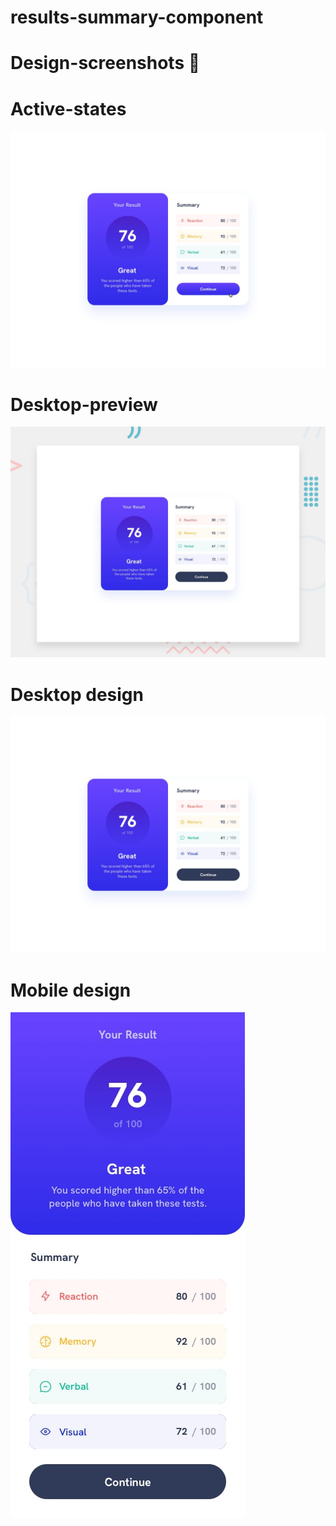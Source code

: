 # results-summary-component

# Design-screenshots 🎉

# Active-states
![Active-states](./design/active-states.jpg)

# Desktop-preview
![Desktop-preview](./design/desktop-preview.jpg)

# Desktop design
![Desktop design](./design/desktop-design.jpg)

# Mobile design
![Desktop design](./design/mobile-design.jpg)
